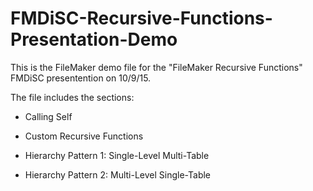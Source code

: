 # FMDiSC-Recursive-Functions-Presentation-Demo

This is the FileMaker demo file for the "FileMaker Recursive Functions" FMDiSC presentention on 10/9/15.

The file includes the sections:

- Calling Self

- Custom Recursive Functions

- Hierarchy Pattern 1: Single-Level Multi-Table

- Hierarchy Pattern 2: Multi-Level Single-Table
